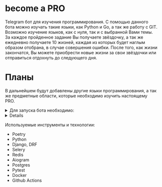 <!-- ![foodgram_workflow](https://github.com/kkhitalenko/Foodgram/actions/workflows/main.yml/badge.svg) -->

# become a PRO
Telegram бот для изучения программирования. С помощью данного бота можно изучать такие языки, как Python и Go, а так же работу с GIT. Возможно изучение языков, как с нуля, так и с выбранной Вами темы. За каждое пройденное задание Вы получаете звёздочку, а так же ежедневно получаете 10 жизней, каждая из которых будет наглым образом отобрана, в случае совершения ошибки. После того, как жизни закончатся, Вы можете приобрести новые жизни за свои звёздочки или отправиться отдохнуть до следующего дня.

# Планы
В дальнейшем будут добавлены другие языки программирования, а так же предметные области, которые необходимо изучить настоящему PRO.

<details>
   <summary>Для запуска бота необходимо:</summary> 
  а так же, в любой момент можно обратиться за справкой по команде /info (вернет клавиатуру с предложенными действиями)
  можно ознакомиться с правилами, сменить имя, язык, сбросить прогресс, написать автору о пожеланиях и предложениях или сообщить об ошибке, влепить звёздочку автору на гитхабе
</details>

<details>
   <!-- <summary>Примеры работы с ботом: (скриншоты)</summary>  -->
  
</details>

Используемые инструменты и технологии:
- Poetry
- Python
- Django, DRF
- Selery
- Redis
- Aiogram
- Postgres
- Pytest
- Docker
- Github Actions

